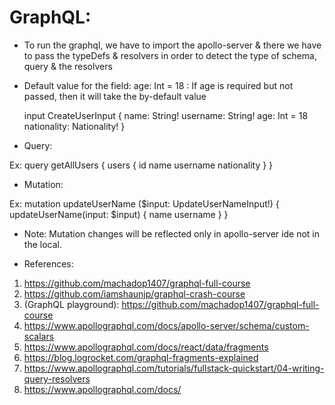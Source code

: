 # GraphQL: 
- To run the graphql, we have to import the apollo-server & there we have to pass the typeDefs & resolvers in order to detect the type of schema, query & the resolvers


- Default value for the field: 
  age: Int = 18 : If age is required but not passed, then it will take the by-default value

   input CreateUserInput {
     name: String!
     username: String!
     age: Int = 18
     nationality: Nationality!
   }

- Query: 

Ex: 
query getAllUsers {
  users {
    id
    name
    username
    nationality
  }
}



- Mutation: 

Ex: 
mutation updateUserName ($input: UpdateUserNameInput!) { 
  updateUserName(input: $input) {
    name
    username
  }
}


- Note: Mutation changes will be reflected only in apollo-server ide not in the local.

- References: 
1. https://github.com/machadop1407/graphql-full-course
2. https://github.com/iamshaunjp/graphql-crash-course
3. (GraphQL playground): https://github.com/machadop1407/graphql-full-course 
4. https://www.apollographql.com/docs/apollo-server/schema/custom-scalars
5. https://www.apollographql.com/docs/react/data/fragments
6. https://blog.logrocket.com/graphql-fragments-explained
7. https://www.apollographql.com/tutorials/fullstack-quickstart/04-writing-query-resolvers
8. https://www.apollographql.com/docs/